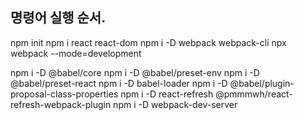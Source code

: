 
## 명령어 실행 순서.

npm init
npm i react react-dom
npm i -D webpack webpack-cli
npx webpack --mode=development

npm i -D @babel/core
npm i -D @babel/preset-env
npm i -D @babel/preset-react
npm i -D babel-loader
npm i -D @babel/plugin-proposal-class-properties
npm i -D react-refresh @pmmmwh/react-refresh-webpack-plugin
npm i -D webpack-dev-server